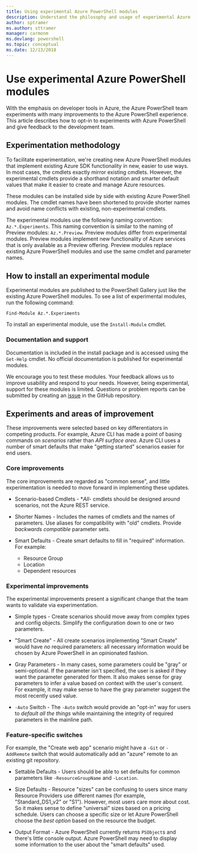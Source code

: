 ```yaml
---
title: Using experimental Azure PowerShell modules
description: Understand the philosophy and usage of experimental Azure PowerShell modules.
author: sptramer
ms.author: sttramer
manager: carmonm
ms.devlang: powershell
ms.topic: conceptual
ms.date: 12/13/2018
---
```

# Use experimental Azure PowerShell modules

With the emphasis on developer tools in Azure, the Azure PowerShell team experiments 
with many improvements to the Azure PowerShell experience. This article describes how to
opt-in to experiments with Azure PowerShell and give feedback to the development team.

## Experimentation methodology

To facilitate experimentation, we're creating new Azure PowerShell modules that implement existing
Azure SDK functionality in new, easier to use ways. In most cases, the cmdlets exactly mirror
existing cmdlets. However, the experimental cmdlets provide a shorthand notation and smarter default
values that make it easier to create and manage Azure resources.

These modules can be installed side by side with existing Azure PowerShell modules. The cmdlet
names have been shortened to provide shorter names and avoid name conflicts with existing,
non-experimental cmdlets.

The experimental modules use the following naming convention: `Az.*.Experiments`. This naming
convention is similar to the naming of Preview modules: `Az.*.Preview`. Preview modules differ
from experimental modules. Preview modules implement new functionality of Azure services that is
only available as a Preview offering. Preview modules replace existing Azure PowerShell modules and
use the same cmdlet and parameter names.

## How to install an experimental module

Experimental modules are published to the PowerShell Gallery just like the existing Azure
PowerShell modules. To see a list of experimental modules, run the following command:

```azurepowershell-interactive
Find-Module Az.*.Experiments
```

To install an experimental module, use the `Install-Module` cmdlet.

### Documentation and support

Documentation is included in the install package and is accessed using the `Get-Help` cmdlet. No
official documentation is published for experimental modules.

We encourage you to test these modules. Your feedback allows us to improve usability and respond to
your needs. However, being experimental, support for these modules is limited. Questions or problem
reports can be submitted by creating an [issue](https://github.com/Azure/azure-powershell/issues)
in the GitHub repository.

## Experiments and areas of improvement

These improvements were selected based on key differentiators in competing products. For example,
Azure CLI has made a point of basing commands on _scenarios_ rather than _API surface area_.
Azure CLI uses a number of smart defaults that make "getting started" scenarios easier for end
users.

### Core improvements

The core improvements are regarded as "common sense", and little experimentation is needed to move
forward in implementing these updates.

- Scenario-based Cmdlets - **All*- cmdlets should be designed around scenarios, not the Azure REST
  service.

- Shorter Names - Includes the names of cmdlets and the names of parameters.
  Use aliases for compatibility with "old" cmdlets. Provide _backwards compatible_ parameter sets.

- Smart Defaults - Create smart defaults to fill in "required" information. For example:
  - Resource Group
  - Location
  - Dependent resources

### Experimental improvements

The experimental improvements present a significant change that the team wants to validate via
experimentation.

- Simple types - Create scenarios should move away from complex types and config objects. Simplify
  the configuration down to one or two parameters.

- "Smart Create" - All create scenarios implementing "Smart Create" would have _no_ required
  parameters: all necessary information would be chosen by Azure PowerShell in an opinionated
  fashion.

- Gray Parameters - In many cases, some parameters could be "gray" or semi-optional. If the
  parameter isn't specified, the user is asked if they want the parameter generated for them. It
  also makes sense for gray parameters to infer a value based on context with the user's consent.
  For example, it may make sense to have the gray parameter suggest the most recently used value.

- `-Auto` Switch - The `-Auto` switch would provide an "opt-in" way for users to _default all the
  things_ while maintaining the integrity of required parameters in the mainline path.

### Feature-specific switches

For example, the "Create web app" scenario might have a `-Git` or `-AddRemote` switch that would
automatically add an "azure" remote to an existing git repository.

- Settable Defaults - Users should be able to set defaults for common parameters like
  `-ResourceGroupName` and `-Location`.

- Size Defaults - Resource "sizes" can be confusing to users since many Resource Providers use
  different names (for example, "Standard\_DS1\_v2" or "S1"). However, most users care more about
  cost. So it makes sense to define "universal" sizes based on a pricing schedule. Users
  can choose a specific size or let Azure PowerShell choose the _best option_ based on the resource
  the budget.

- Output Format - Azure PowerShell currently returns `PSObject`s and there's little console
  output. Azure PowerShell may need to display some information to the user about the "smart
  defaults" used.
